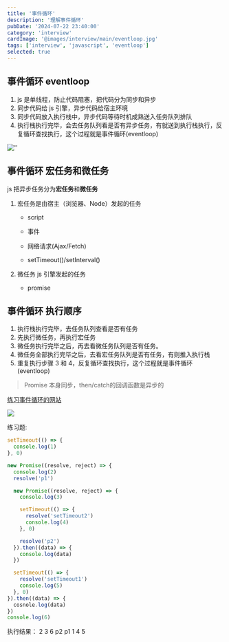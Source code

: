 ```yaml
---
title: '事件循环'
description: '理解事件循环'
pubDate: '2024-07-22 23:40:00'
category: 'interview'
cardImage: '@images/interview/main/eventloop.jpg'
tags: ['interview', 'javascript', 'eventloop']
selected: true
---
```


## 事件循环 eventloop

1. js 是单线程，防止代码阻塞，把代码分为同步和异步
2. 同步代码给 js 引擎，异步代码给宿主环境
3. 同步代码放入执行栈中，异步代码等待时机成熟送入任务队列排队
4. 执行栈执行完毕，会去任务队列看是否有异步任务，有就送到执行栈执行，反复循环查找执行，这个过程就是事件循环(eventloop)

![''](https://s19.aconvert.com/convert/p3r68-cdx67/bthyl-asvo9.gif)

## 事件循环 宏任务和微任务

js 把异步任务分为**宏任务**和**微任务**

1. 宏任务是由宿主（浏览器、Node）发起的任务

   - script

   - 事件

   - 网络请求(Ajax/Fetch)

   - setTimeout()/setInterval()

2. 微任务 js 引擎发起的任务
   - promise

## 事件循环 执行顺序

1. 执行栈执行完毕，去任务队列查看是否有任务
2. 先执行微任务，再执行宏任务
3. 微任务执行完毕之后，再去看微任务队列是否有任务。
4. 微任务全部执行完毕之后，去看宏任务队列是否有任务，有则推入执行栈
5. 重复执行步骤 3 和 4，反复循环查找执行，这个过程就是事件循环(eventloop)

> Promise 本身同步，then/catch的回调函数是异步的

[练习事件循环的网站](https://www.jsv9000.app/)

![](https://s5.aconvert.com/convert/p3r68-cdx67/7lryz-9pfac.gif)

练习题:

```js
setTimeout(() => {
  console.log(1)
}, 0)

new Promise((resolve, reject) => {
  console.log(2)
  resolve('p1')

  new Promise((resolve, reject) => {
    console.log(3)

    setTimeout(() => {
      resolve('setTimeout2')
      console.log(4)
    }, 0)

    resolve('p2')
  }).then((data) => {
    console.log(data)
  })

  setTimeout(() => {
    resolve('setTimeout1')
    console.log(5)
  }, 0)
}).then((data) => {
  cosnole.log(data)
})
console.log(6)
```

执行结果：
2
3
6
p2
p1
1
4
5
